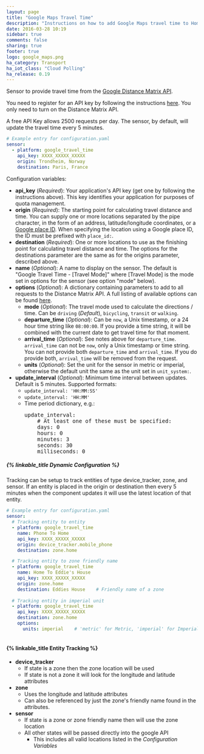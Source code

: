 ```yaml
---
layout: page
title: "Google Maps Travel Time"
description: "Instructions on how to add Google Maps travel time to Home Assistant."
date: 2016-03-28 10:19
sidebar: true
comments: false
sharing: true
footer: true
logo: google_maps.png
ha_category: Transport
ha_iot_class: "Cloud Polling"
ha_release: 0.19
---
```


Sensor to provide travel time from the [Google Distance Matrix API](https://developers.google.com/maps/documentation/distance-matrix/).

You need to register for an API key by following the instructions [here](https://github.com/googlemaps/google-maps-services-python#api-keys). You only need to turn on the Distance Matrix API.

A free API Key allows 2500 requests per day. The sensor, by default, will update the travel time every 5 minutes.

```yaml
# Example entry for configuration.yaml
sensor:
  - platform: google_travel_time
    api_key: XXXX_XXXXX_XXXXX
    origin: Trondheim, Norway
    destination: Paris, France
```

Configuration variables:

- **api_key** (*Required*): Your application's API key (get one by following the instructions above). This key identifies your application for purposes of quota management.
- **origin** (*Required*): The starting point for calculating travel distance and time. You can supply one or more locations separated by the pipe character, in the form of an address, latitude/longitude coordinates, or a [Google place ID](https://developers.google.com/places/place-id). When specifying the location using a Google place ID, the ID must be prefixed with `place_id:`.
- **destination** (*Required*): One or more locations to use as the finishing point for calculating travel distance and time. The options for the destinations parameter are the same as for the origins parameter, described above.
- **name** (*Optional*): A name to display on the sensor. The default is "Google Travel Time - [Travel Mode]" where [Travel Mode] is the mode set in options for the sensor (see option "mode" below).
- **options** (*Optional*): A dictionary containing parameters to add to all requests to the Distance Matrix API. A full listing of available options can be found [here](https://developers.google.com/maps/documentation/distance-matrix/intro#RequestParameters).
  - **mode** (*Optional*): The travel mode used to calculate the directions / time. Can be `driving` (*Default*), `bicycling`, `transit` or `walking`.
  - **departure_time** (*Optional*): Can be `now`, a Unix timestamp, or a 24 hour time string like `08:00:00`. If you provide a time string, it will be combined with the current date to get travel time for that moment.
  - **arrival_time** (*Optional*): See notes above for `departure_time`. `arrival_time` can not be `now`, only a Unix timestamp or time string. You can not provide both `departure_time` and `arrival_time`. If you do provide both, `arrival_time` will be removed from the request.
  - **units** (*Optional*): Set the unit for the sensor in metric or imperial, otherwise the default unit the same as the unit set in `unit_system:`.
- **update_interval** (*Optional*): Minimum time interval between updates. Default is 5 minutes. Supported formats:
  - `update_interval: 'HH:MM:SS'`
  - `update_interval: 'HH:MM'`
  - Time period dictionary, e.g.:
    <pre>update_interval:
        # At least one of these must be specified:
        days: 0
        hours: 0
        minutes: 3
        seconds: 30
        milliseconds: 0
    </pre>

##### {% linkable_title Dynamic Configuration %}

Tracking can be setup to track entities of type device_tracker, zone, and sensor. If an entity is placed in the origin or destination then every 5 minutes when the component updates it will use the latest location of that entity.

```yaml
# Example entry for configuration.yaml
sensor:
  # Tracking entity to entity
  - platform: google_travel_time
    name: Phone To Home
    api_key: XXXX_XXXXX_XXXXX
    origin: device_tracker.mobile_phone
    destination: zone.home

  # Tracking entity to zone friendly name
  - platform: google_travel_time
    name: Home To Eddie's House
    api_key: XXXX_XXXXX_XXXXX
    origin: zone.home
    destination: Eddies House    # Friendly name of a zone
    
  # Tracking entity in imperial unit
  - platform: google_travel_time
    api_key: XXXX_XXXXX_XXXXX
    destination: zone.home
    options:
      units: imperial    # 'metric' for Metric, 'imperial' for Imperial
    
```

#### {% linkable_title Entity Tracking %}

- **device_tracker**
  - If state is a zone then the zone location will be used
  - If state is not a zone it will look for the longitude and latitude attributes
- **zone**
  - Uses the longitude and latitude attributes
  - Can also be referenced by just the zone's friendly name found in the attributes.
- **sensor**
  - If state is a zone or zone friendly name then will use the zone location
  - All other states will be passed directly into the google API
    - This includes all valid locations listed in the *Configuration Variables*
